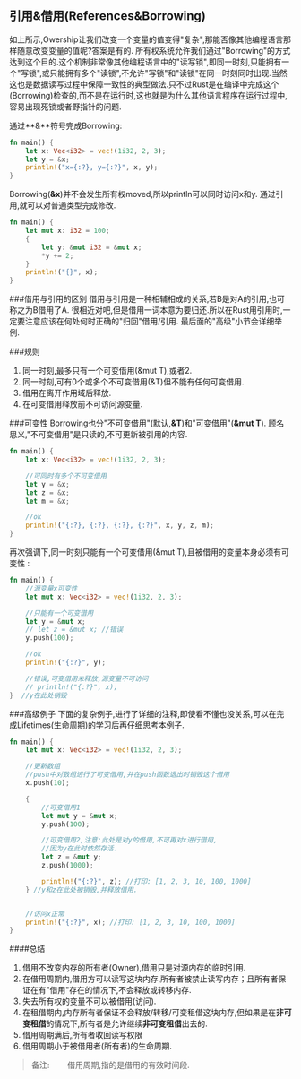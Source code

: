 **引用&借用(References&Borrowing)**
-------------

如上所示,Owership让我们改变一个变量的值变得"复杂",那能否像其他编程语言那样随意改变变量的值呢?答案是有的.
所有权系统允许我们通过"Borrowing"的方式达到这个目的.这个机制非常像其他编程语言中的"读写锁",即同一时刻,只能拥有一个"写锁",或只能拥有多个"读锁",不允许"写锁"和"读锁"在同一时刻同时出现.当然这也是数据读写过程中保障一致性的典型做法.只不过Rust是在编译中完成这个(Borrowing)检查的,而不是在运行时,这也就是为什么其他语言程序在运行过程中,容易出现死锁或者野指针的问题.


通过**&**符号完成Borrowing:
```rust
fn main() {
	let x: Vec<i32> = vec!(1i32, 2, 3);
	let y = &x;
	println!("x={:?}, y={:?}", x, y);
}
```
Borrowing(**&x**)并不会发生所有权moved,所以println可以同时访问x和y.
通过引用,就可以对普通类型完成修改.
```rust
fn main() {
	let mut x: i32 = 100;
	{
		let y: &mut i32 = &mut x;
		*y += 2;
	}
	println!("{}", x);
}
```

###借用与引用的区别
借用与引用是一种相辅相成的关系,若B是对A的引用,也可称之为B借用了A.
很相近对吧,但是借用一词本意为要归还.所以在Rust用引用时,一定要注意应该在何处何时正确的"归回"借用/引用.
最后面的"高级"小节会详细举例.

###规则

1. 同一时刻,最多只有一个可变借用(&mut T),或者2.
2. 同一时刻,可有0个或多个不可变借用(&T)但不能有任何可变借用.
3. 借用在离开作用域后释放.
4. 在可变借用释放前不可访问源变量.

###可变性
Borrowing也分"不可变借用"(默认,**&T**)和"可变借用"(**&mut T**).
顾名思义,"不可变借用"是只读的,不可更新被引用的内容.
```rust
fn main() {
	let x: Vec<i32> = vec!(1i32, 2, 3);

	//可同时有多个不可变借用
	let y = &x;
	let z = &x;
	let m = &x;

	//ok
	println!("{:?}, {:?}, {:?}, {:?}", x, y, z, m);
}
```

再次强调下,同一时刻只能有一个可变借用(&mut T),且被借用的变量本身必须有可变性 :
```rust
fn main() {
	//源变量x可变性
	let mut x: Vec<i32> = vec!(1i32, 2, 3);

	//只能有一个可变借用
	let y = &mut x;
	// let z = &mut x; //错误
    y.push(100);

	//ok
	println!("{:?}", y);

	//错误,可变借用未释放,源变量不可访问
	// println!("{:?}", x);
}  //y在此处销毁
```

###高级例子
下面的复杂例子,进行了详细的注释,即使看不懂也没关系,可以在完成Lifetimes(生命周期)的学习后再仔细思考本例子.
```rust
fn main() {
	let mut x: Vec<i32> = vec!(1i32, 2, 3);

	//更新数组
	//push中对数组进行了可变借用,并在push函数退出时销毁这个借用
    x.push(10);

    {
	    //可变借用1
	    let mut y = &mut x;
        y.push(100);

        //可变借用2,注意:此处是对y的借用,不可再对x进行借用,
        //因为y在此时依然存活.
        let z = &mut y;
        z.push(1000);

	    println!("{:?}", z); //打印: [1, 2, 3, 10, 100, 1000]
    } //y和z在此处被销毁,并释放借用.


	//访问x正常
	println!("{:?}", x); //打印: [1, 2, 3, 10, 100, 1000]
}
```
####总结
1. 借用不改变内存的所有者(Owner),借用只是对源内存的临时引用.
2. 在借用周期内,借用方可以读写这块内存,所有者被禁止读写内存；且所有者保证在有"借用"存在的情况下,不会释放或转移内存.
3. 失去所有权的变量不可以被借用(访问).
4. 在租借期内,内存所有者保证不会释放/转移/可变租借这块内存,但如果是在**非可变租借**的情况下,所有者是允许继续**非可变租借**出去的.
5. 借用周期满后,所有者收回读写权限
6. 借用周期小于被借用者(所有者)的生命周期.

> 备注:
>   　　借用周期,指的是借用的有效时间段.
